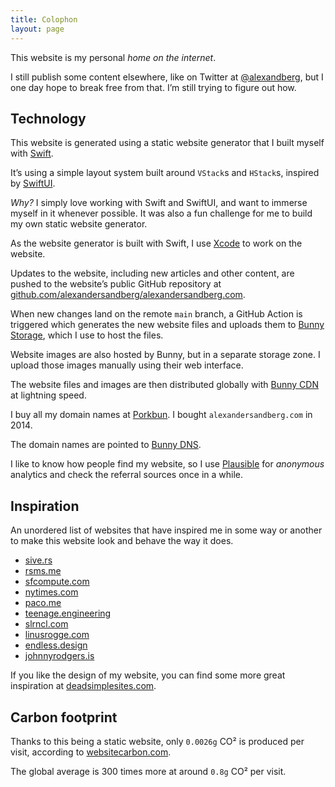 ```yaml
---
title: Colophon
layout: page
---
```


This website is my personal _home on the internet_.

I still publish some content elsewhere, like on Twitter at [@alexandberg](https://twitter.com/alexandberg), but I one day hope to break free from that. I’m still trying to figure out how.

## Technology

This website is generated using a static website generator that I built myself with [Swift](https://swift.org).

It’s using a simple layout system built around `VStack`s and `HStack`s, inspired by [SwiftUI](https://developer.apple.com/xcode/swiftui/).

_Why?_ I simply love working with Swift and SwiftUI, and want to immerse myself in it whenever possible. It was also a fun challenge for me to build my own static website generator.

As the website generator is built with Swift, I use [Xcode](https://developer.apple.com/xcode/) to work on the website.

Updates to the website, including new articles and other content, are pushed to the website’s public GitHub repository at [github.com/alexandersandberg/alexandersandberg.com](https://github.com/alexandersandberg/alexandersandberg.com).

When new changes land on the remote `main` branch, a GitHub Action is triggered which generates the new website files and uploads them to [Bunny Storage](https://bunny.net/storage/), which I use to host the files.

Website images are also hosted by Bunny, but in a separate storage zone. I upload those images manually using their web interface.

The website files and images are then distributed globally with [Bunny CDN](https://bunny.net/cdn/) at lightning speed.

I buy all my domain names at [Porkbun](https://porkbun.com). I bought `alexandersandberg.com` in 2014.

The domain names are pointed to [Bunny DNS](https://bunny.net/dns/).

I like to know how people find my website, so I use [Plausible](https://plausible.io) for _anonymous_ analytics and check the referral sources once in a while.

## Inspiration

An unordered list of websites that have inspired me in some way or another to make this website look and behave the way it does.

- [sive.rs](https://sive.rs/)
- [rsms.me](https://rsms.me/)
- [sfcompute.com](https://sfcompute.com/)
- [nytimes.com](https://www.nytimes.com)
- [paco.me](https://paco.me/)
- [teenage.engineering](https://teenage.engineering/)
- [slrncl.com](https://slrncl.com)
- [linusrogge.com](https://linusrogge.com/)
- [endless.design](https://endless.design)
- [johnnyrodgers.is](https://johnnyrodgers.is/)

If you like the design of my website, you can find some more great inspiration at [deadsimplesites.com](https://deadsimplesites.com).

## Carbon footprint

Thanks to this being a static website, only `0.0026g` CO² is produced per visit, according to [websitecarbon.com](https://www.websitecarbon.com/website/alexandersandberg-com/).

The global average is 300 times more at around `0.8g` CO² per visit.
